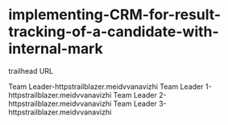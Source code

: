 # implementing-CRM-for-result-tracking-of-a-candidate-with-internal-mark

trailhead URL

Team Leader-httpstrailblazer.meidvvanavizhi
Team Leader 1-httpstrailblazer.meidvvanavizhi
Team Leader 2-httpstrailblazer.meidvvanavizhi
Team Leader 3-httpstrailblazer.meidvvanavizhi
